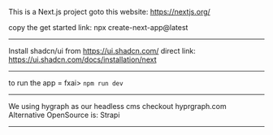 This is a Next.js project
goto this website: https://nextjs.org/
 
copy the get started link:
npx create-next-app@latest

---
Install shadcn/ui from https://ui.shadcn.com/
direct link: https://ui.shadcn.com/docs/installation/next


---
to run the app = fxai> ```npm run dev```

---
We using hygraph as our headless cms checkout hyprgraph.com
Alternative OpenSource is: Strapi

---

